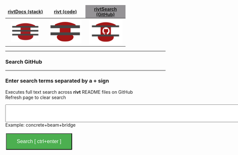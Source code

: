<head>
<style>
.button {
  background-color: #4CAF50; /* Green */
  border: 2 px solid black;
  color: white;
  padding: 15px 32px;
  text-align: center;
  text-decoration: none;
  display: inline-block;
  font-size: 16px;
  margin: 4px 2px;
  cursor: pointer;
}
</style>

<script> function searchRivt(){var strng1 = document.getElementById("terms");var strng2 = document.getElementById("terms").value;URL = `https://github.com/search?q=rivt+${strng2}+in%3Areadme`;window.open(URL,'_self')};document.addEventListener("keydown", function(e) {if ((e.keyCode == 10 || e.keyCode == 13) && e.ctrlKey){document.getElementById("searchBtn").click();}});</script>

</head>

<table style="width:75%">
<colgroup>
  <col width="25%" />
  <col width="25%" />
  <col width="25%" />
</colgroup>
<thead>
<tr class="header">
  <th style="text-align: center;border:none"><a href="https://rivtdocs.net"><b>rivtDocs (stack)</b></a></th>
  <th style="text-align: center;border:none"><a href="https://rivtcode.net"><b>rivt (code)</b></a></th>
  <th style="text-align: center;border:none;background-color:#959396"><a href="https://rivtdocs.net/search"><b>rivtSearch (GitHub)</b></a></th>
</tr>
</thead>
<tbody>
<tr>
  <td style="text-align:center;border:none"><a href="https://rivtdocs.net"><img src="./assets/img/rivtdocs03.png" width="90" height="65" /></a></td>
  <td style="text-align: center;border:none"><a href="https://rivtcode.net"><img src="./assets/img/rivt03.png" width="100" height="75"/></a></td>
  <td style="text-align: center;border:none"><a href="https://rivtdocs.net/search"><img src="./assets/img/search03.png" width="105" height="80" /></a></td>
</tr>
</tbody>
</table>

------------------
### Search GitHub
------------------

### Enter search terms separated by a + sign

Executes full text search across **rivt** README files on GitHub
<br>
Refresh page to clear search

<input type="text" id="terms" name="terms" size=80 style="height:50px;font-size:14pt; font-weight: bold">
<br>
Example: concrete+beam+bridge

<button class="button" id="searchBtn" onclick="searchRivt()">Search [ ctrl+enter ]</button>


